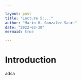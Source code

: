 ```yaml
---

layout: post
title: "Lecture 5:..."
author: "Mario H. Gonzalez-Sauri"
date: "2022-03-30"
mermaid: true

---
```


<!--  FORMAT: https://github.com/adam-p/markdown-here/wiki/Markdown-Cheatsheet -->

# Introduction

adsa